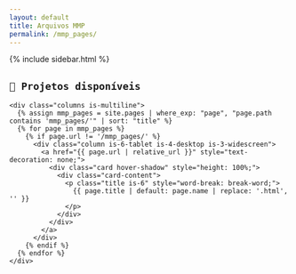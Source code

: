 ```yaml
---
layout: default
title: Arquivos MMP
permalink: /mmp_pages/
---
```


<div class="publication">
  {% include sidebar.html %}
  <div class="container">
    <h2 class="title is-4 mb-5"><code>📁 Projetos disponíveis</code></h2>

    <div class="columns is-multiline">
      {% assign mmp_pages = site.pages | where_exp: "page", "page.path contains 'mmp_pages/'" | sort: "title" %}
      {% for page in mmp_pages %}
        {% if page.url != '/mmp_pages/' %}
          <div class="column is-6-tablet is-4-desktop is-3-widescreen">
            <a href="{{ page.url | relative_url }}" style="text-decoration: none;">
              <div class="card hover-shadow" style="height: 100%;">
                <div class="card-content">
                  <p class="title is-6" style="word-break: break-word;">
                    {{ page.title | default: page.name | replace: '.html', '' }}
                  </p>
                </div>
              </div>
            </a>
          </div>
        {% endif %}
      {% endfor %}
    </div>
  </div>
</div>
